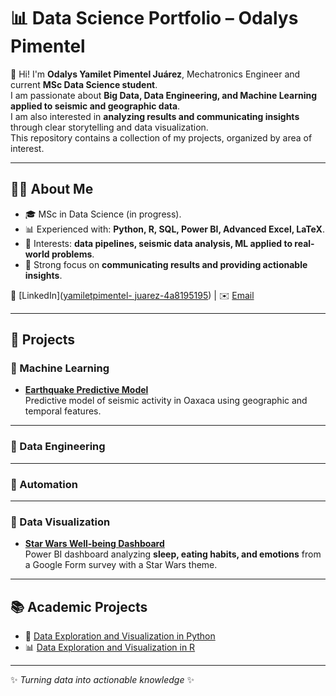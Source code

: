 # 📊 Data Science Portfolio – Odalys Pimentel  

👋 Hi! I'm **Odalys Yamilet Pimentel Juárez**, Mechatronics Engineer and current **MSc Data Science student**.  
I am passionate about **Big Data, Data Engineering, and Machine Learning applied to seismic and geographic data**.  
I am also interested in **analyzing results and communicating insights** through clear storytelling and data visualization.  
This repository contains a collection of my projects, organized by area of interest.  

---

## 🧑‍💻 About Me  
- 🎓 MSc in Data Science (in progress).    
- 📊 Experienced with: **Python, R, SQL, Power BI, Advanced Excel, LaTeX**.  
- 🚀 Interests: **data pipelines, seismic data analysis, ML applied to real-world problems**.  
- 🎯 Strong focus on **communicating results and providing actionable insights**.  

🔗 [LinkedIn]([yamiletpimentel-
juarez-4a8195195](https://www.linkedin.com/in/yamilet-pimentel-juarez-4a8195195/)) | ✉️ [Email](odalyspimentel0@gmail.com)  

---

## 🚀 Projects  

### 🔹 Machine Learning  
- **[Earthquake Predictive Model](Machine%20Learning/Zonas%20de%20Riesgo%20Sísmico/)**  
  Predictive model of seismic activity in Oaxaca using geographic and temporal features.  

---

### 🔹 Data Engineering  


---
### 🔹 Automation


---

### 🔹 Data Visualization  
- **[Star Wars Well-being Dashboard](./Data%20Visualization/powerbi-wellbeing-starwars/)**  
  Power BI dashboard analyzing **sleep, eating habits, and emotions** from a Google Form survey with a Star Wars theme.  

---
## 📚 Academic Projects

- 🐍 [Data Exploration and Visualization in Python](Proyectos%20académicos/Python/)
- 📊 [Data Exploration and Visualization in R](Proyectos%20académicos/R/)

---

✨ *Turning data into actionable knowledge* ✨  


